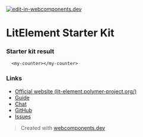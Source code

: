 [![edit-in-webcomponents.dev](https://webcomponents.dev/assets/ext/edit_in_wcd.svg)](https://webcomponents.dev/edit/nSN0A2dqBdesBHhjxz3W)
# LitElement Starter Kit

### Starter kit result

```showcase
  <my-counter></my-counter>
```

### Links

- [Official website (lit-element.polymer-project.org/)](https://lit-element.polymer-project.org/)
- [Guide](https://lit-element.polymer-project.org/guide)
- [Chat](https://join.slack.com/t/polymer/shared_invite/enQtNTAzNzg3NjU4ODM4LTkzZGVlOGIxMmNiMjMzZDM1YzYyMzdiYTk0YjQyOWZhZTMwN2RlNjM5ZDFmZjMxZWRjMWViMDA1MjNiYWFhZWM)
- [GitHub](https://github.com/Polymer/lit-element)
- [Issues](https://github.com/Polymer/lit-element/issues)

> Created with [webcomponents.dev](https://webcomponents.dev)
